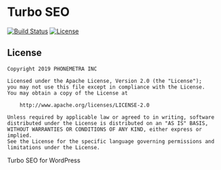 # Turbo SEO

[![Build Status](https://api.travis-ci.org/Phonemetra/turboseo.svg?branch=master)](https://travis-ci.org/Phonemetra/TurboSEO)
[![License](https://img.shields.io/hexpm/l/plug.svg)](https://github.com/Phonemetra/TurboSEO/blog/master/LICENSE)
## License

    Copyright 2019 PHONEMETRA INC

    Licensed under the Apache License, Version 2.0 (the "License");
    you may not use this file except in compliance with the License.
    You may obtain a copy of the License at

        http://www.apache.org/licenses/LICENSE-2.0

    Unless required by applicable law or agreed to in writing, software
    distributed under the License is distributed on an "AS IS" BASIS,
    WITHOUT WARRANTIES OR CONDITIONS OF ANY KIND, either express or implied.
    See the License for the specific language governing permissions and
    limitations under the License.

Turbo SEO for WordPress
